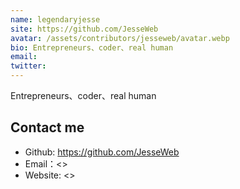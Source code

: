 ```yaml
---
name: legendaryjesse
site: https://github.com/JesseWeb
avatar: /assets/contributors/jesseweb/avatar.webp
bio: Entrepreneurs、coder、real human
email:
twitter:
---
```


Entrepreneurs、coder、real human

## Contact me

- Github: <https://github.com/JesseWeb>
- Email：<>
- Website: <>
